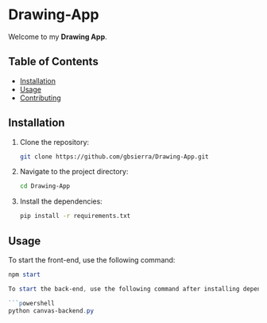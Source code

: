 # Drawing-App
Welcome to my **Drawing App**.

## Table of Contents

- [Installation](#installation)
- [Usage](#usage)
- [Contributing](#contributing)

## Installation

1. Clone the repository:
    ```sh
    git clone https://github.com/gbsierra/Drawing-App.git
    ```
2. Navigate to the project directory:
    ```sh
    cd Drawing-App
    ```
3. Install the dependencies:
    ```sh
    pip install -r requirements.txt
    ```

## Usage

To start the front-end, use the following command:

```powershell
npm start

To start the back-end, use the following command after installing dependencies with pip from requirements.txt:

```powershell
python canvas-backend.py